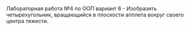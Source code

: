 Лабораторная работа №4 по ООП вариант 6 - Изобразить четырехугольник, вращающийся в плоскости апплета вокруг своего центра тяжести.
